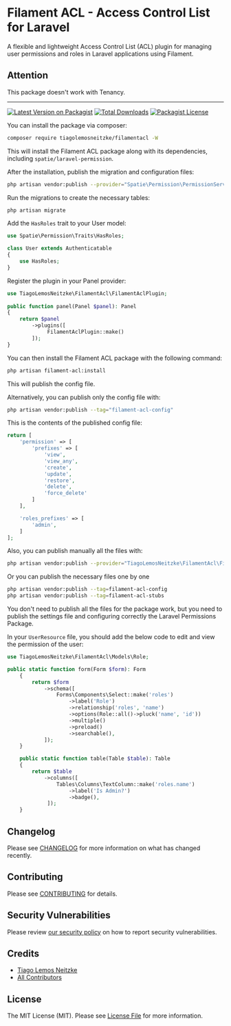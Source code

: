 # Filament ACL - Access Control List for Laravel

A flexible and lightweight Access Control List (ACL) plugin for managing user permissions and roles in Laravel applications using Filament.

## Attention
This package doesn't work with Tenancy.

---

[![Latest Version on Packagist](https://img.shields.io/packagist/v/tiagolemosneitzke/filamentacl.svg?style=flat-square)](https://packagist.org/packages/tiagolemosneitzke/filamentacl)
[![Total Downloads](https://img.shields.io/packagist/dt/TiagoLemosNeitzke/filamentacl.svg?style=flat-square)](https://packagist.org/packages/tiagolemosneitzke/filamentacl)
[![Packagist License](https://img.shields.io/packagist/l/tiagolemosneitzke/filamentacl?style=flat-square)](https://packagist.org/packages/tiagolemosneitzke/filamentacl)

You can install the package via composer:

```bash
composer require tiagolemosneitzke/filamentacl -W
```

This will install the Filament ACL package along with its dependencies, including `spatie/laravel-permission`.

After the installation, publish the migration and configuration files:

```bash
php artisan vendor:publish --provider="Spatie\Permission\PermissionServiceProvider"
```

Run the migrations to create the necessary tables:

```bash
php artisan migrate
```

Add the `HasRoles` trait to your User model:

```php
use Spatie\Permission\Traits\HasRoles;

class User extends Authenticatable
{
    use HasRoles;
}
```

Register the plugin in your Panel provider:

```php
use TiagoLemosNeitzke\FilamentAcl\FilamentAclPlugin;
 
public function panel(Panel $panel): Panel
{
    return $panel
        ->plugins([
             FilamentAclPlugin::make()
        ]);
}
```

You can then install the Filament ACL package with the following command:

```bash
php artisan filament-acl:install
```

This will publish the config file.

Alternatively, you can publish only the config file with:

```bash
php artisan vendor:publish --tag="filament-acl-config"
```

This is the contents of the published config file:

```php
return [
    'permission' => [
        'prefixes' => [
            'view',
            'view_any',
            'create',
            'update',
            'restore',
            'delete',
            'force_delete'
        ]
    ],

    'roles_prefixes' => [
        'admin',
    ]
];
```
Also, you can publish manually all the files with:

```bash
php artisan vendor:publish --provider="TiagoLemosNeitzke\FilamentAcl\FilamentAclServiceProvider"
```
Or you can publish the necessary files one by one
```bash
php artisan vendor:publish --tag=filament-acl-config
php artisan vendor:publish --tag=filament-acl-stubs
```

You don't need to publish all the files for the package work, but you need to publish the settings file and configuring correctly the Laravel Permissions Package.

In your `UserResource` file, you should add the below code to edit and view the permission of the user:

```php
use TiagoLemosNeitzke\FilamentAcl\Models\Role;

public static function form(Form $form): Form
    {
        return $form
            ->schema([
                Forms\Components\Select::make('roles')
                    ->label('Role')
                    ->relationship('roles', 'name')
                    ->options(Role::all()->pluck('name', 'id'))
                    ->multiple()
                    ->preload()
                    ->searchable(),
            ]);
    }

    public static function table(Table $table): Table
    {
        return $table
            ->columns([
                Tables\Columns\TextColumn::make('roles.name')
                    ->label('Is Admin?')
                    ->badge(),
             ]);
    }
```
## Changelog

Please see [CHANGELOG](CHANGELOG.md) for more information on what has changed recently.

## Contributing

Please see [CONTRIBUTING](.github/CONTRIBUTING.md) for details.

## Security Vulnerabilities

Please review [our security policy](../../security/policy) on how to report security vulnerabilities.

## Credits

- [Tiago Lemos Neitzke](https://github.com/TiagoLemosNeitzke)
- [All Contributors](../../contributors)

## License

The MIT License (MIT). Please see [License File](LICENSE.md) for more information.
